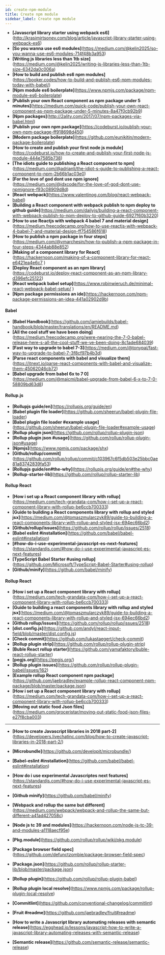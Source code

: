 ```yaml
---
id: create-npm-module
title: Create npm module
sidebar_label: Create npm module
---
```


<!--  Add TOC here  -->

- **[Javascript library starter using webpack es6]**(http://krasimirtsonev.com/blog/article/javascript-library-starter-using-webpack-es6)
- **[So you wanna use es6 modules]**(https://medium.com/@kelin2025/so-you-wanna-use-es6-modules-714f48b3a953)
- **[Writing js libraries less than 1tb size]**(https://medium.com/@kelin2025/writing-js-libraries-less-than-1tb-size-6342da0c006a)
- **[How to build and publish es6 npm modules]**(https://booker.codes/how-to-build-and-publish-es6-npm-modules-today-with-babel/)
- **[Npm module es6 boilerplate]**(https://www.npmjs.com/package/npm-module-es6-boilerplate)
- **[Publish your own React component as npm package under 5 minutes]**(https://medium.com/quick-code/publish-your-own-react-component-as-npm-package-under-5-minutes-8a47f0cb92b9)
- **[Npm packages]**(http://2ality.com/2017/07/npm-packages-via-babel.html)
- **[Publish your own npm package]**(https://codeburst.io/publish-your-own-npm-package-ff918698d450)
- **[Modern package boilerplate]**(https://github.com/eunikitin/modern-package-boilerplate)
- **[How to create and publish your first node js module]**(https://codeburst.io/how-to-create-and-publish-your-first-node-js-module-444e7585b738)
- **[The idiots guide to publishing a React component to npm]**(https://medium.com/@adrianli/the-idiot-s-guide-to-publishing-a-react-component-to-npm-2b66b1ac03e0)
- **[For the love of god dont use npm ignore]**(https://medium.com/@jdxcode/for-the-love-of-god-dont-use-npmignore-f93c08909d8d)
- **[React webpack]**(https://www.valentinog.com/blog/react-webpack-babel)
- **[Building a React component with webpack publish to npm deploy to github guide]**(https://medium.com/dailyjs/building-a-react-component-with-webpack-publish-to-npm-deploy-to-github-guide-6927f60b3220)
- **[How to use Reactjs with webpack 4 babel 7 and material design]**(https://medium.freecodecamp.org/how-to-use-reactjs-with-webpack-4-babel-7-and-material-design-ff754586f618)
- **[How to publish a npm package in four steps]**(https://medium.com/@vmarchesin/how-to-publish-a-npm-package-in-four-steps-4344ab88e852)
- **[Making of a component library for React]**(https://hackernoon.com/making-of-a-component-library-for-react-e6421ea4e6c7 )
- **[Deploy React component as an npm library]**(https://codeburst.io/deploy-react-component-as-an-npm-library-d396efc25122)
- **[React webpack babel setup]**(https://www.robinwieruch.de/minimal-react-webpack-babel-setup/ )
- **[Npm package permissions an ide]**(https://hackernoon.com/npm-package-permissions-an-idea-441a02902d9b)




#### Babel

- **[Babel Handbook]**(https://github.com/jamiebuilds/babel-handbook/blob/master/translations/en/README.md)
- **[All the cool stuff we have been doing]**(https://medium.freecodecamp.org/were-nearing-the-7-0-babel-release-here-s-all-the-cool-stuff-we-ve-been-doing-8c1ade684039)
- **[Fast way to upgrade to babel 7-3]**(https://medium.com/@tonypai/fast-way-to-upgrade-to-babel-7-3f8cf97b4b3d)
- **[Parse react components with babel and visualize them]**(https://itnext.io/parse-react-components-with-babel-and-visualize-them-45062046cb72)
- **[Babel upgrade from babel 6x to 7 0]**(https://medium.com/@maicmi/babel-upgrade-from-babel-6-x-to-7-0-58809bd63d8)



#### Rollup.js
- **[Rollupjs guide/en]**(https://rollupjs.org/guide/en)
- **[Babel plugin file loader]**(https://github.com/sheerun/babel-plugin-file-loader)
- **[Babel plugin file loader #example usage]**(https://github.com/sheerun/babel-plugin-file-loader#example-usage)
- **[Rollup plugin json]**(https://github.com/rollup/rollup-plugin-json)
- **[Rollup plugin json #usage]**(https://github.com/rollup/rollup-plugin-json#usage)
- **[Npmjs]**(https://www.npmjs.com/package/shx)
- **[Github/rollup/commit]**(https://github.com/rollup/rollup/commit/c103967c6f5db503e25bbc0ae81a83742839fa53)
- **[Rollupjs guide/en#the-why]**(https://rollupjs.org/guide/en#the-why)
- **[Rollup-starter-lib]**(https://github.com/rollup/rollup-starter-lib)



#### Rollup React
- **[How i set up a React component library with rollup]**(https://medium.com/tech-grandata-com/how-i-set-up-a-react-component-library-with-rollup-be6ccb700333)
- **[Guide to building a React components library with rollup and styled jsx]**(https://medium.com/@tomaszmularczyk89/guide-to-building-a-react-components-library-with-rollup-and-styled-jsx-694ec66bd2)
- **[Github/rollup/issues]**(https://github.com/rollup/rollup/issues/2518)
- **[Babel eslint #installation]**(https://github.com/babel/babel-eslint#installation)
- **[#how-do-i-use-experimental-javascript-es-next-features]**(https://standardjs.com/#how-do-i-use-experimental-javascript-es-next-features)
- **[TypeScript Babel Starter #using rollup]**(https://github.com/Microsoft/TypeScript-Babel-Starter#using-rollup)
- **[Github/minify]**(https://github.com/babel/minify)



#### Rollup React

- **[How i set up a React component library with rollup]**(https://medium.com/tech-grandata-com/how-i-set-up-a-react-component-library-with-rollup-be6ccb700333)
- **[Guide to building a react components library with rollup and styled jsx]**(https://medium.com/@tomaszmularczyk89/guide-to-building-a-react-components-library-with-rollup-and-styled-jsx-694ec66bd2)
- **[Github rollup/issues]**(https://github.com/rollup/rollup/issues/2518)
- **[dist.config.js]**(https://github.com/andyl/react-input-field/blob/master/dist.config.js)
- **[Check commit]**(https://github.com/lukastaegert/check-commit)
- **[Rollup plugin strip]**(https://github.com/rollup/rollup-plugin-strip)
- **[Buble React rollup starter]**(https://github.com/yamafaktory/buble-react-rollup-starter)
- **[pegjs.org]**(https://pegjs.org/)
- **[Rollup plugin issues]**(https://github.com/rollup/rollup-plugin-babel/issues/162)
- **[Example rollup React component npm package]**(https://github.com/jaebradley/example-rollup-react-component-npm-package/blob/master/package.json)
- **[How i set up a React component library with rollup]**(https://medium.com/tech-grandata-com/how-i-set-up-a-react-component-library-with-rollup-be6ccb700333)
- **[Moving out static food Json files]**(https://medium.com/groceristar/moving-out-static-food-json-files-e27f8cba003)



---

- **[How to create Javascript libraries in 2018 part-2]**(https://developers.livechatinc.com/blog/how-to-create-javascript-libraries-in-2018-part-2/)
- **[Microbundle]**(https://github.com/developit/microbundle/)


- **[Babel-eslint #installation]**(https://github.com/babel/babel-eslint#installation)
- **[How do i use experimental Javascriptes next features]**(https://standardjs.com/#how-do-i-use-experimental-javascript-es-next-features)
- **[Github minify]**(https://github.com/babel/minify)
- **[Webpack and rollup the same but different]**(https://medium.com/webpack/webpack-and-rollup-the-same-but-different-a41ad427058c)
- **[Node js tc 39 and modules]**(https://hackernoon.com/node-js-tc-39-and-modules-a1118aecf95e)
- **[Pkg.module]**(https://github.com/rollup/rollup/wiki/pkg.module)
- **[Package browser field spec]**(https://github.com/defunctzombie/package-browser-field-spec)
- **[Package.json]**(https://github.com/rollup/rollup-starter-lib/blob/master/package.json)
- **[Rollup plugin]**(https://github.com/rollup/rollup-plugin-babel)

- **[Rollup plugin local resolve]**(https://www.npmjs.com/package/rollup-plugin-local-resolve)
- **[Commitlint]**(https://github.com/conventional-changelog/commitlint)
- **[Fruit #readme]**(https://github.com/jaebradley/fruit#readme)
- **[How to write a Javascript library automating releases with semantic release]**(https://egghead.io/lessons/javascript-how-to-write-a-javascript-library-automating-releases-with-semantic-release)
- **[Semantic release]**(https://github.com/semantic-release/semantic-release)
